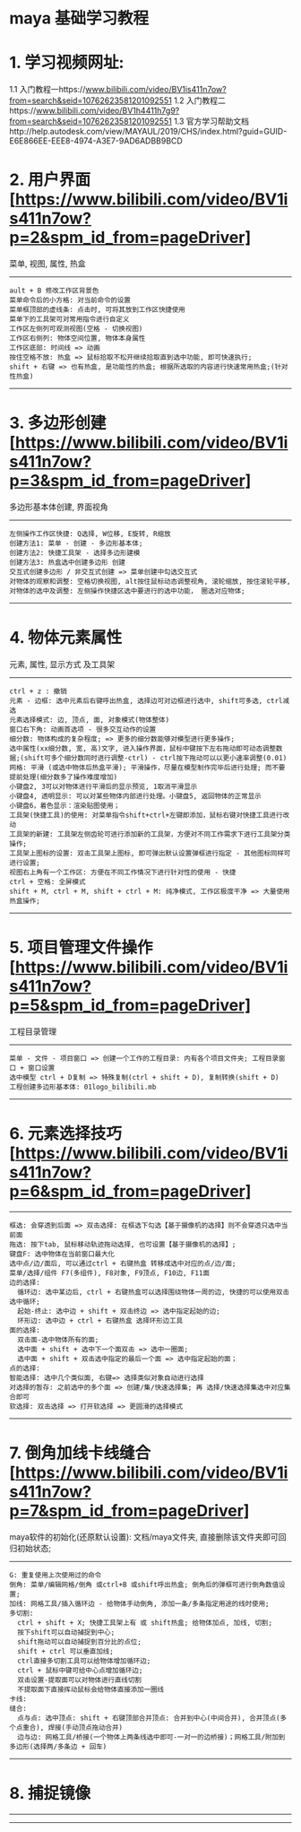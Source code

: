 

# maya 基础学习教程

# 1. 学习视频网址: 

  1.1 入门教程一https://www.bilibili.com/video/BV1is411n7ow?from=search&seid=10762623581201092551
  1.2 入门教程二https://www.bilibili.com/video/BV1h4411h7g9?from=search&seid=10762623581201092551
  1.3 官方学习帮助文档http://help.autodesk.com/view/MAYAUL/2019/CHS/index.html?guid=GUID-E6E866EE-EEE8-4974-A3E7-9AD6ADBB9BCD

# 2. 用户界面[https://www.bilibili.com/video/BV1is411n7ow?p=2&spm_id_from=pageDriver]
  菜单, 视图, 属性, 热盒
  ********
    ault + B 修改工作区背景色
    菜单命令后的小方格: 对当前命令的设置
    菜单框顶部的虚线条: 点击时, 可将其放到工作区快捷使用
    菜单下的工具架可对常用指令进行自定义
    工作区左侧列可观测视图(空格 - 切换视图)
    工作区右侧列: 物体空间位置, 物体本身属性
    工作区底部: 时间线 => 动画
    按住空格不放: 热盒 => 鼠标拾取不松开继续拾取直到选中功能, 即可快速执行;
    shift + 右键 => 也有热盒, 是功能性的热盒; 根据所选取的内容进行快速常用热盒;(针对性热盒)
  ********

# 3. 多边形创建[https://www.bilibili.com/video/BV1is411n7ow?p=3&spm_id_from=pageDriver]
  多边形基本体创建, 界面视角
  *********************
    左侧操作工作区快捷: Q选择, W位移, E旋转, R缩放
    创建方法1: 菜单 - 创建 - 多边形基本体;
    创建方法2: 快捷工具架 - 选择多边形建模
    创建方法3: 热盒选中创建多边形 创建
    交互式创建多边形 / 非交互式创建 => 菜单创建中勾选交互式
    对物体的观察和调整: 空格切换视图, alt按住鼠标动态调整视角, 滚轮缩放, 按住滚轮平移, 
    对物体的选中及调整: 左侧操作快捷区选中要进行的选中功能， 圈选对应物体;
  *********************

# 4. 物体元素属性
  元素, 属性, 显示方式 及工具架
  ******
    ctrl + z : 撤销
    元素 - 边框: 选中元素后右键呼出热盒, 选择边可对边框进行选中, shift可多选, ctrl减选
    元素选择模式: 边, 顶点, 面, 对象模式(物体整体)
    窗口右下角: 动画首选项 - 很多交互动作的设置
    细分数: 物体构成的复杂程度; => 更多的细分数能够对模型进行更多操作;
    选中属性(xx细分数, 宽, 高)文字, 进入操作界面，鼠标中键按下左右拖动即可动态调整数据;(shift可多个细分数同时进行调整-ctrl) - ctrl按下拖动可以以更小速率调整(0.01)
    网格: 平滑 (或选中物体后热盒平滑); 平滑操作，尽量在模型制作完毕后进行处理; 而不要提前处理(细分数多了操作难度增加)
    小键盘2, 3可以对物体进行平滑后的显示预览, 1取消平滑显示
    小键盘4, 透明显示: 可以对某些物体内部进行处理。小键盘5, 返回物体的正常显示
    小键盘6，着色显示：渲染贴图使用；
    工具架(快捷工具)的使用: 对菜单指令shift+ctrl+左键即添加，鼠标右键对快捷工具进行改动
    工具架的新建: 工具架左侧齿轮可进行添加新的工具架，方便对不同工作需求下进行工具架分类操作;
    工具架上图标的设置: 双击工具架上图标, 即可弹出默认设置弹框进行指定 - 其他图标同样可进行设置;
    视图右上角有一个工作区: 方便在不同工作情况下进行针对性的使用 - 快捷
    ctrl + 空格: 全屏模式
    shift + M, ctrl + M, shift + ctrl + M: 纯净模式, 工作区极度干净 => 大量使用热盒操作;
  ******

# 5. 项目管理文件操作[https://www.bilibili.com/video/BV1is411n7ow?p=5&spm_id_from=pageDriver]
  工程目录管理
  *******
    菜单 - 文件 - 项目窗口 => 创建一个工作的工程目录: 内有各个项目文件夹; 工程目录窗口 + 窗口设置
    选中模型 ctrl + D复制 => 特殊复制(ctrl + shift + D), 复制转换(shift + D)
    工程创建多边形基本体: 01logo_bilibili.mb
  *******

# 6. 元素选择技巧[https://www.bilibili.com/video/BV1is411n7ow?p=6&spm_id_from=pageDriver]

  *******
    框选: 会穿透到后面 => 双击选择: 在框选下勾选【基于摄像机的选择】则不会穿透只选中当前面
    拖选: 按下tab, 鼠标移动轨迹拖动选择, 也可设置【基于摄像机的选择】;
    键盘F: 选中物体在当前窗口最大化
    选中点/边/面后, 可以通过ctrl + 右键热盒 转移成选中对应的点/边/面;
    菜单/选择/组件 F7(多组件), F8对象, F9顶点, F10边, F11面
    边的选择: 
      循环边: 选中某边后, ctrl + 右键热盒可以选择围绕物体一周的边, 快捷的可以使用双击选中循环;
      起始-终止: 选中边 + shift + 双击终边 => 选中指定起始的边;
      环形边: 选中边 + ctrl + 右键热盒 选择环形边工具
    面的选择: 
      双击面-选中物体所有的面; 
      选中面 + shift + 选中下一个面双击 => 选中一圈面; 
      选中面 + shift + 双击选中指定的最后一个面 => 选中指定起始的面；
    点的选择: 
    智能选择: 选中几个类似面, 右键=> 选择类似对象自动进行选择
    对选择的暂存: 之前选中的多个面 => 创建/集/快速选择集; 再 选择/快速选择集选中对应集合即可
    软选择: 双击选择 => 打开软选择 => 更圆滑的选择模式
  *******

  # 7. 倒角加线卡线缝合[https://www.bilibili.com/video/BV1is411n7ow?p=7&spm_id_from=pageDriver]
  maya软件的初始化(还原默认设置): 文档/maya文件夹, 直接删除该文件夹即可回归初始状态;
  *********
    G: 重复使用上次使用过的命令
    倒角: 菜单/编辑网格/倒角 或ctrl+B 或shift呼出热盒; 倒角后的弹框可进行倒角数值设置;
    加线: 网格工具/插入循环边 - 给物体手动倒角, 添加一条/多条指定用途的线时使用; 
    多切割: 
      ctrl + shift + X; 快捷工具架上有 或 shift热盒; 给物体加点, 加线, 切割; 
      按下shift可以自动捕捉到中心; 
      shift拖动可以自动捕捉到百分比的点位; 
      shift + ctrl 可以垂直加线; 
      ctrl直接多切割工具可以给物体增加循环边; 
      ctrl + 鼠标中键可给中心点增加循环边; 
      双击设置-提取面可以对物体进行直线切割
      不提取面下直接挥动鼠标会给物体直接添加一圈线
    卡线: 
    缝合: 
      点与点: 选中顶点: shift + 右键顶部合并顶点: 合并到中心(中间合并), 合并顶点(多个点重合), 焊接(手动顶点拖动合并)
      边与边: 网格工具/桥接(一个物体上两条线选中即可-一对一的边桥接)；网格工具/附加到多边形(选择两/多条边 + 回车)
  *********

  # 8. 捕捉镜像
  
  *******

  *******




